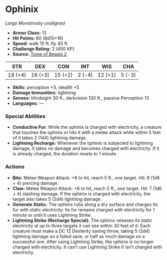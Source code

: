 # Ophinix

*Large* *Monstrosity* *unaligned*

- **Armor Class:** 13
- **Hit Points:** 60 (8d10+16)
- **Speed:** walk 10 ft. fly 40 ft.
- **Challenge Rating:** 2 (450 XP)
- **Source:** [Tome of Beasts 2](https://koboldpress.com/kpstore/product/tome-of-beasts-2-for-5th-edition/)

| STR | DEX | CON | INT | WIS | CHA |
| --- | --- | --- | --- | --- | --- |
| 18 (+4) | 16 (+3) | 15 (+2) | 2 (-4) | 12 (+1) | 5 (-3) |

- **Skills:** perception +3, stealth +5
- **Damage Immunities:** lightning
- **Senses:** blindsight 30 ft., darkvision 120 ft., passive Perception 13
- **Languages:** —
### Special Abilities
- **Conductive Fur:** While the ophinix is charged with electricity, a creature that touches the ophinix or hits it with a melee attack while within 5 feet of it takes 2 (1d4) lightning damage.
- **Lightning Recharge:** Whenever the ophinix is subjected to lightning damage, it takes no damage and becomes charged with electricity. If it is already charged, the duration resets to 1 minute.
### Actions
- **Bite:** Melee Weapon Attack: +6 to hit, reach 5 ft., one target. Hit: 8 (1d8 + 4) piercing damage.
- **Claw:** Melee Weapon Attack: +6 to hit, reach 5 ft., one target. Hit: 7 (1d6 + 4) slashing damage. If the ophinix is charged with electricity, the target also takes 5 (2d4) lightning damage.
- **Generate Static:** The ophinix rubs along a dry surface and charges its fur with static electricity. Its fur remains charged with electricity for 1 minute or until it uses Lightning Strike.
- **Lightning Strike (Recharge Special):** The ophinix releases its static electricity at up to three targets it can see within 30 feet of it. Each creature must make a DC 12 Dexterity saving throw, taking 5 (2d4) lightning damage on a failed save, or half as much damage on a successful one. After using Lightning Strike, the ophinix is no longer charged with electricity. It can’t use Lightning Strike if isn’t charged with electricity.
